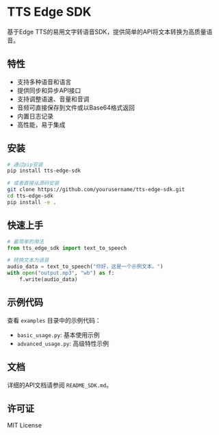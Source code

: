# TTS Edge SDK

基于Edge TTS的易用文字转语音SDK，提供简单的API将文本转换为高质量语音。

## 特性

- 支持多种语音和语言
- 提供同步和异步API接口
- 支持调整语速、音量和音调
- 音频可直接保存到文件或以Base64格式返回
- 内置日志记录
- 高性能，易于集成

## 安装

```bash
# 通过pip安装
pip install tts-edge-sdk

# 或者直接从源码安装
git clone https://github.com/yourusername/tts-edge-sdk.git
cd tts-edge-sdk
pip install -e .
```

## 快速上手

```python
# 最简单的用法
from tts_edge_sdk import text_to_speech

# 转换文本为语音
audio_data = text_to_speech("你好，这是一个示例文本。")
with open("output.mp3", "wb") as f:
    f.write(audio_data)
```

## 示例代码

查看 `examples` 目录中的示例代码：

- `basic_usage.py`: 基本使用示例
- `advanced_usage.py`: 高级特性示例

## 文档

详细的API文档请参阅 `README_SDK.md`。

## 许可证

MIT License 